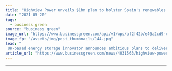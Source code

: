 ```yaml
---
title: "Highview Power unveils $1bn plan to bolster Spain's renewables grid"
date: "2021-05-20"
tags: 
  - business green
source: "business green"
image_url: "https://www.businessgreen.com/api/v1/wps/af2f42b/e46a2cd9-c494-463c-a397-b5bc10f34bfe/5/HighviewPower-PilsworthPlant1-185x114.jpg"
image_fp: "/assets/img/post_thumbnails/144.jpg"
lead: "
 UK-based energy storage innovator announces ambitious plans to deliver long-duration storage capacity to the Iberian Peninsular ..."
article_url: "https://www.businessgreen.com/news/4031563/highview-power-unveils-usd1bn-plan-bolster-spain-renewables-grid"
---
```


---

